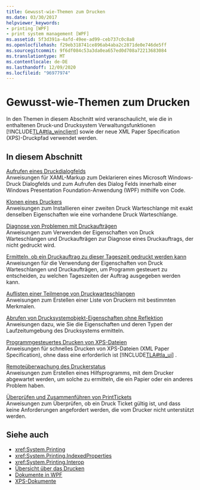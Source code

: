 ```yaml
---
title: Gewusst-wie-Themen zum Drucken
ms.date: 03/30/2017
helpviewer_keywords:
- printing [WPF]
- print system management [WPF]
ms.assetid: 5f3d391a-4afd-49ee-ad99-ceb737c0c8a8
ms.openlocfilehash: f29eb318741ce896ab4aba2c2871de0e746de5ff
ms.sourcegitcommit: 9f6df084c53a3da0ea657ed0d708a72213683084
ms.translationtype: MT
ms.contentlocale: de-DE
ms.lasthandoff: 12/09/2020
ms.locfileid: "96977974"
---
```

# <a name="printing-how-to-topics"></a>Gewusst-wie-Themen zum Drucken
In den Themen in diesem Abschnitt wird veranschaulicht, wie die in enthaltenen Druck-und Drucksystem Verwaltungsfunktionen [!INCLUDE[TLA#tla_winclient](../../../includes/tlasharptla-winclient-md.md)] sowie der neue XML Paper Specification (XPS)-Druckpfad verwendet werden.  
  
## <a name="in-this-section"></a>In diesem Abschnitt  
 [Aufrufen eines Druckdialogfelds](how-to-invoke-a-print-dialog.md)  
 Anweisungen für XAML-Markup zum Deklarieren eines Microsoft Windows-Druck Dialogfelds und zum Aufrufen des Dialog Felds innerhalb einer Windows Presentation Foundation-Anwendung (WPF) mithilfe von Code.  
  
 [Klonen eines Druckers](how-to-clone-a-printer.md)  
 Anweisungen zum Installieren einer zweiten Druck Warteschlange mit exakt denselben Eigenschaften wie eine vorhandene Druck Warteschlange.  
  
 [Diagnose von Problemen mit Druckaufträgen](how-to-diagnose-problematic-print-job.md)  
 Anweisungen zum Verwenden der Eigenschaften von Druck Warteschlangen und Druckaufträgen zur Diagnose eines Druckauftrags, der nicht gedruckt wird.  
  
 [Ermitteln, ob ein Druckauftrag zu dieser Tageszeit gedruckt werden kann](how-to-discover-whether-a-print-job-can-be-printed-at-this-time-of-day.md)  
 Anweisungen für die Verwendung der Eigenschaften von Druck Warteschlangen und Druckaufträgen, um Programm gesteuert zu entscheiden, zu welchen Tageszeiten der Auftrag ausgegeben werden kann.  
  
 [Auflisten einer Teilmenge von Druckwarteschlangen](how-to-enumerate-a-subset-of-print-queues.md)  
 Anweisungen zum Erstellen einer Liste von Druckern mit bestimmten Merkmalen.  
  
 [Abrufen von Drucksystemobjekt-Eigenschaften ohne Reflektion](how-to-get-print-system-object-properties-without-reflection.md)  
 Anweisungen dazu, wie Sie die Eigenschaften und deren Typen der Laufzeitumgebung des Drucksystems ermitteln.  
  
 [Programmgesteuertes Drucken von XPS-Dateien](how-to-programmatically-print-xps-files.md)  
 Anweisungen für schnelles Drucken von XPS-Dateien (XML Paper Specification), ohne dass eine erforderlich ist [!INCLUDE[TLA#tla_ui](../../../includes/tlasharptla-ui-md.md)] .  
  
 [Remoteüberwachung des Druckerstatus](how-to-remotely-survey-the-status-of-printers.md)  
 Anweisungen zum Erstellen eines Hilfsprogramms, mit dem Drucker abgewartet werden, um solche zu ermitteln, die ein Papier oder ein anderes Problem haben.  
  
 [Überprüfen und Zusammenführen von PrintTickets](how-to-validate-and-merge-printtickets.md)  
 Anweisungen zum Überprüfen, ob ein Druck Ticket gültig ist, und dass keine Anforderungen angefordert werden, die vom Drucker nicht unterstützt werden.  
  
## <a name="see-also"></a>Siehe auch

- <xref:System.Printing>
- <xref:System.Printing.IndexedProperties>
- <xref:System.Printing.Interop>
- [Übersicht über das Drucken](printing-overview.md)
- [Dokumente in WPF](documents-in-wpf.md)
- [XPS-Dokumente](/windows/desktop/printdocs/documents)
